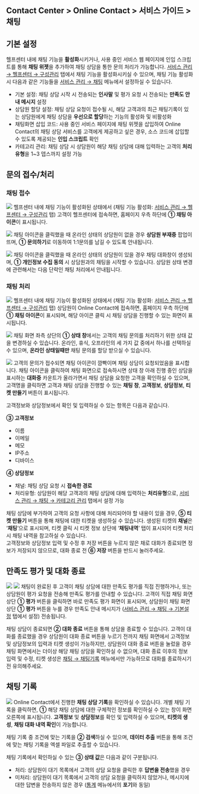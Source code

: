 ## Contact Center > Online Contact > 서비스 가이드 > 채팅


## 기본 설정
헬프센터 내에 채팅 기능을 **활성화**시키거나, 사용 중인 서비스 웹 페이지에 인입 스크립트를 통해 **채팅 위젯**을 추가하여 채팅 상담을 통한 문의 처리가 가능합니다.
[서비스 관리 → 헬프센터 → 구성관리](https://docs.toast.com/ko/Contact%20Center/ko/online-contact-guide-service-management/#_32) 탭에서 채팅 기능을 활성화시키실 수 있으며, 채팅 기능 활성화 시 다음과 같은 기능들을 [서비스 관리 → 채팅](https://docs.toast.com/ko/Contact%20Center/ko/online-contact-guide-service-management/#_3) 메뉴에서 설정하실 수 있습니다.
-	기본 설정: 채팅 상담 시작 시 전송되는 **인사말** 및 평가 요청 시 전송되는 **만족도 안내 메시지** 설정
-	상담원 할당 설정: 채팅 상담 요청이 접수될 시, 해당 고객과의 최근 채팅기록이 있는 상담원에게 채팅 상담을 **우선으로 할당**하는 기능의 활성화 및 비활성화
-	채팅화면 삽입 코드: 사용 중인 서비스 페이지에 채팅 위젯을 삽입하여 Online Contact의 채팅 상담 서비스를 고객에게 제공하고 싶은 경우, 소스 코드에 삽입할 수 있도록 제공되는 **인입 스크립트** 확인
-	카테고리 관리: 채팅 상담 시 상담원이 해당 채팅 상담에 대해 입력하는 고객의 **처리유형**을 1~3 뎁스까지 설정 가능


## 문의 접수/처리
### 채팅 접수
![](http://static.toastoven.net/prod_contact_center/5.2-(1).png)
헬프센터 내에 채팅 기능이 활성화된 상태에서 (채팅 기능 활성화: [서비스 관리 → 헬프센터 → 구성관리](https://docs.toast.com/ko/Contact%20Center/ko/online-contact-guide-service-management/#_32) 탭) 고객이 헬프센터에 접속하면, 홈페이지 우측 하단에 **① 채팅 아이콘**이 표시됩니다.


![](http://static.toastoven.net/prod_contact_center/5.2-(2).png)
채팅 아이콘을 클릭했을 때 온라인 상태의 상담원이 없을 경우 **상담원 부재중** 팝업이 뜨며, **① 문의하기**로 이동하여 1:1문의를 남길 수 있도록 안내됩니다.


![](http://static.toastoven.net/prod_contact_center/5.2-(3).png)
채팅 아이콘을 클릭했을 때 온라인 상태의 상담원이 있을 경우 채팅 대화창이 생성되며, **① 개인정보 수집 동의** 시 상담원과의 채팅을 시작할 수 있습니다. 상담원 상태 변경에 관련해서는 다음 단락인 채팅 처리에서 안내됩니다. 


### 채팅 처리
![](http://static.toastoven.net/prod_contact_center/5.2-(4).png)
헬프센터 내에 채팅 기능이 활성화된 상태에서 (채팅 기능 활성화: [서비스 관리 → 헬프센터 → 구성관리](https://docs.toast.com/ko/Contact%20Center/ko/online-contact-guide-service-management/#_32) 탭) 상담원이 Online Contact에 접속하면, 홈페이지 우측 하단에 **① 채팅 아이콘**이 표시되며, 해당 아이콘 클릭 시 채팅 상담을 진행할 수 있는 화면이 표시됩니다.


![](http://static.toastoven.net/prod_contact_center/5.2-(5).png)
채팅 화면 좌측 상단의 **① 상태 창**에서는 고객의 채팅 문의를 처리하기 위한 상태 값을 변경하실 수 있습니다. 온라인, 휴식, 오프라인의 세 가지 값 중에서 하나를 선택하실 수 있으며, **온라인 상태일때만** 채팅 문의를 할당 받으실 수 있습니다.

![](http://static.toastoven.net/prod_contact_center/5.2-(6).gif)
고객의 문의가 접수되면 채팅 아이콘이 깜빡이며 채팅 상담이 요청되었음을 표시합니다. 채팅 아이콘을 클릭하여 채팅 화면으로 접속하시면 상태 창 아래 진행 중인 상담을 표시하는 **대화중** 카운트가 올라가면서 채팅 상담을 요청한 고객을 확인하실 수 있으며, 고객명을 클릭하면 고객과 채팅 상담을 진행할 수 있는 **채팅 창**, **고객정보**, **상담정보**, **티켓 만들기** 버튼이 표시됩니다. 

고객정보와 상담정보에서 확인 및 입력하실 수 있는 항목은 다음과 같습니다.

**③ 고객정보**
-	이름
-	이메일
-	메모
-	IP주소
-	디바이스

**④ 상담정보**
-	채널: 채팅 상담 요청 시 **접속한 경로**
-	처리유형: 상담원이 해당 고객과의 채팅 상담에 대해 입력하는 **처리유형**으로, [서비스 관리 → 채팅 → 카테고리 관리](https://docs.toast.com/ko/Contact%20Center/ko/online-contact-guide-service-management/#_7) 탭에서 설정 가능

채팅 상담에 부가하여 고객의 요청 사항에 대해 처리되어야 할 내용이 있을 경우, **⑤ 티켓 만들기** 버튼을 통해 채팅에 대한 티켓을 생성하실 수 있습니다. 생성된 티켓의 **채널**은 ‘**채팅**’으로 표시되며, 티켓 클릭 시 티켓 정보 상단에 ‘**채팅내역**’ 탭이 표시되어 티켓 처리 시 채팅 내역을 참고하실 수 있습니다.  
고객정보와 상담정보 입력 및 수정 후 저장 버튼을 누르지 않은 채로 대화가 종료되면 정보가 저장되지 않으므로, 대화 종료 전 **⑥ 저장** 버튼을 반드시 눌러주세요.


## 만족도 평가 및 대화 종료
![](http://static.toastoven.net/prod_contact_center/5.3-(1).png)
![](http://static.toastoven.net/prod_contact_center/5.3-(2).png)
채팅이 완료된 후 고객이 채팅 상담에 대한 만족도 평가를 직접 진행하거나, 또는 상담원이 평가 요청을 전송해 만족도 평가를 안내할 수 있습니다. 고객이 직접 채팅 화면 상단 **① 평가** 버튼을 클릭하면 바로 만족도 평가 화면이 표시되며, 상담원이 채팅 화면 상단 **① 평가** 버튼을 누를 경우 만족도 안내 메시지가 ([서비스 관리 → 채팅 → 기본설정](https://docs.toast.com/ko/Contact%20Center/ko/online-contact-guide-service-management/#_4) 탭에서 설정) 전송됩니다.

채팅 상담이 종료되면 **② 대화 종료** 버튼을 통해 상담을 종료할 수 있습니다. 고객이 대화를 종료했을 경우 상담원이 대화 종료 버튼을 누르기 전까지 채팅 화면에서 고객정보 및 상담정보의 입력과 티켓 생성이 가능하지만, 상담원이 대화 종료 버튼을 눌렀을 경우 채팅 화면에서는 더이상 해당 채팅 상담을 확인하실 수 없으며, 대화 종료 이후의 정보 입력 및 수정, 티켓 생성은 [채팅 → 채팅기록](https://docs.toast.com/ko/Contact%20Center/ko/online-contact-guide-chat/#_6) 메뉴에서만 가능하므로 대화를 종료하시기 전 유의해주세요. 


## 채팅 기록
![](http://static.toastoven.net/prod_contact_center/5.4-(1).png)
Online Contact에서 진행한 **채팅 상담 기록**을 확인하실 수 있습니다. 개별 채팅 기록을 클릭하면, **①** 해당 채팅 상담에 대한 구체적인 정보를 확인하실 수 있는 창이 화면 오른쪽에 표시됩니다. **고객정보** 및 **상담정보**를 확인 및 입력하실 수 있으며, **티켓의 생성**, **채팅 대화 내역 확인**이 가능합니다.

채팅 기록 중 조건에 맞는 기록을 **② 검색**하실 수 있으며, **데이터 추출** 버튼을 통해 조건에 맞는 채팅 기록을 엑셀 파일로 추출할 수 있습니다.

채팅 기록에서 확인하실 수 있는 **③ 상태 값**은 다음과 같이 구분됩니다.
-	처리: 상담원이 대기 목록에서 고객의 상담 요청을 클릭한 후 **답변을 전송**했을 경우
-	미처리: 상담원이 대기 목록에서 고객의 상담 요청을 클릭하지 않았거나, 메시지에 대한 답변을 전송하지 않은 경우 ([통계](https://docs.toast.com/ko/Contact%20Center/ko/online-contact-guide-report/) 메뉴에서의 **포기**와 동일)

